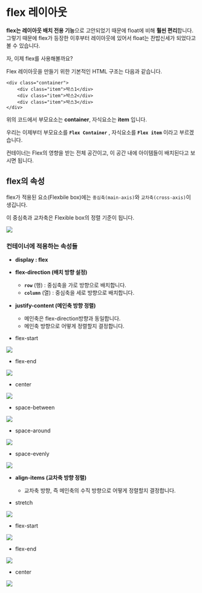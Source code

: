 # flex 레이아웃

**flex는 레이아웃 배치 전용 기능**으로 고안되었기 때문에 float에 비해 **훨씬 편리**합니다.
그렇기 때문에 flex가 등장한 이후부터 레이아웃에 있어서 float는 찬밥신세가 되었다고 볼 수 있습니다.

자, 이제 flex를 사용해볼까요?

Flex 레이아웃을 만들기 위한 기본적인 HTML 구조는 다음과 같습니다.

```
<div class="container">
	<div class="item">박스1</div>
	<div class="item">박스2</div>
	<div class="item">박스3</div>
</div>
```
위의 코드에서 부모요소는 **container**, 자식요소는 **item** 입니다.

우리는 이제부터 부모요소를 **`Flex Container`** , 자식요소를 **`Flex item`** 이라고 부르겠습니다.

컨테이너는 Flex의 영향을 받는 전체 공간이고, 이 공간 내에 아이템들이 배치된다고 보시면 됩니다.

## flex의 속성

flex가 적용된 요소(Flexbile box)에는 `중심축(main-axis)`와 `교차축(cross-axis)`이 생깁니다.

이 중심축과 교차축은 Flexible box의 정렬 기준이 됩니다.

<img src="img/flex.png">

### 컨테이너에 적용하는 속성들

- **display : flex**
- **flex-direction (배치 방향 설정)**
    - **`row`** (행) : 중심축을 가로 방향으로 배치합니다.
    - **`column`** (열) : 중심축을 세로 방향으로 배치합니다.
- **justify-content (메인축 방향 정렬)**
    - 메인축은 flex-direction방향과 동일합니다.
    - 메인축 방향으로 어떻게 정렬할지 결정합니다.

- flex-start
<img src="img/flex2.png">

- flex-end
<img src="img/flex3.png">

- center
<img src="img/flex4.png">

- space-between
<img src="img/flex5.png">

- space-around
<img src="img/flex6.png">

- space-evenly
<img src="img/flex7.png">

- **align-items (교차축 방향 정렬)**
    - 교차축 방향, 즉 메인축의 수직 방향으로 어떻게 정렬할지 결정합니다.


- stretch
<img src="img/flex8.png">

- flex-start 
<img src="img/flex9.png">

- flex-end
<img src="img/flex10.png">

- center
<img src="img/flex11.png">
